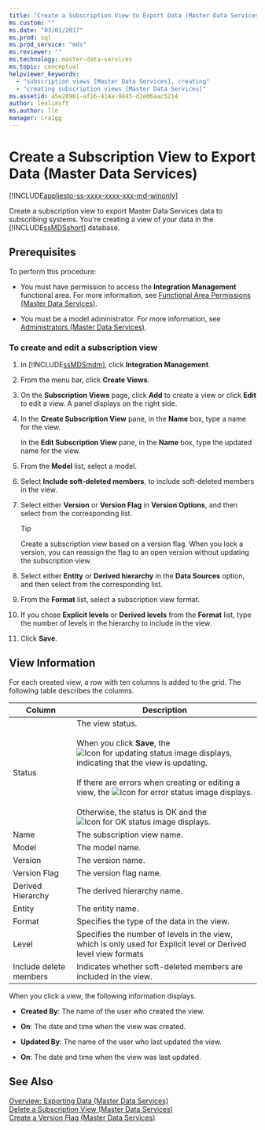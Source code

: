 ```yaml
---
title: "Create a Subscription View to Export Data (Master Data Services) | Microsoft Docs"
ms.custom: ""
ms.date: "03/01/2017"
ms.prod: sql
ms.prod_service: "mds"
ms.reviewer: ""
ms.technology: master-data-services
ms.topic: conceptual
helpviewer_keywords: 
  - "subscription views [Master Data Services], creating"
  - "creating subscription views [Master Data Services]"
ms.assetid: a5e28961-af16-414a-9845-d2e06aac5214
author: leolimsft
ms.author: lle
manager: craigg
---
```

# Create a Subscription View to Export Data (Master Data Services)

[!INCLUDE[appliesto-ss-xxxx-xxxx-xxx-md-winonly](../includes/appliesto-ss-xxxx-xxxx-xxx-md-winonly.md)]

  Create a subscription view to export Master Data Services data to subscribing systems. You're creating a view of your data in the [!INCLUDE[ssMDSshort](../includes/ssmdsshort-md.md)] database.  
  
## Prerequisites  
 To perform this procedure:  
  
-   You must have permission to access the **Integration Management** functional area. For more information, see [Functional Area Permissions &#40;Master Data Services&#41;](../master-data-services/functional-area-permissions-master-data-services.md).  
  
-   You must be a model administrator. For more information, see [Administrators &#40;Master Data Services&#41;](../master-data-services/administrators-master-data-services.md).  
  
### To create and edit a subscription view  
  
1.  In [!INCLUDE[ssMDSmdm](../includes/ssmdsmdm-md.md)], click **Integration Management**.  
  
2.  From the menu bar, click **Create Views**.  
  
3.  On the **Subscription Views** page, click **Add** to create a view or click **Edit** to edit a view. A panel displays on the right side.  
  
4.  In the **Create Subscription View** pane, in the **Name** box, type a name for the view.  
  
     In the **Edit Subscription View** pane, in the **Name** box, type the updated name for the view.  
  
5.  From the **Model** list, select a model.  
  
6.  Select **Include soft-deleted members**, to include soft-deleted members in the view.  
  
7.  Select either **Version** or **Version Flag** in **Version Options**, and then select from the corresponding list.  
  
    > [!TIP]  
    >  Create a subscription view based on a version flag. When you lock a version, you can reassign the flag to an open version without updating the subscription view.  
  
8.  Select either **Entity** or **Derived hierarchy** in the **Data Sources** option, and then select from the corresponding list.  
  
9. From the **Format** list, select a subscription view format.  
  
10. If you chose **Explicit levels** or **Derived levels** from the **Format** list, type the number of levels in the hierarchy to include in the view.  
  
11. Click **Save**.  
  
## View Information  
 For each created view, a row with ten columns is added to the grid. The following table describes the columns.  
  
|Column|Description|  
|------------|-----------------|  
|Status|The view status.<br /><br /> When you click **Save**, the ![Icon for updating status](../master-data-services/media/mds-statusicon-updating.png "Icon for updating status") image displays, indicating that the view is updating.<br /><br /> If there are errors when creating or editing a view, the ![Icon for error status](../master-data-services/media/mds-statusicon-error.png "Icon for error status") image displays.<br /><br /> Otherwise, the status is OK and the ![Icon for OK status](../master-data-services/media/mds-statusicon-ok.png "Icon for OK status") image displays.|  
|Name|The subscription view name.|  
|Model|The model name.|  
|Version|The version name.|  
|Version Flag|The version flag name.|  
|Derived Hierarchy|The derived hierarchy name.|  
|Entity|The entity name.|  
|Format|Specifies the type of the data in the view.|  
|Level|Specifies the number of levels in the view, which is only used for Explicit level or Derived level view formats|  
|Include delete members|Indicates whether soft-deleted members are included in the view.|  
  
 When you click a view, the following information displays.  
  
-   **Created By**: The name of the user who created the view.  
  
-   **On**: The date and time when the view was created.  
  
-   **Updated By**: The name of the user who last updated the view.  
  
-   **On**: The date and time when the view was last updated.  
  
## See Also  
 [Overview: Exporting Data &#40;Master Data Services&#41;](../master-data-services/overview-exporting-data-master-data-services.md)   
 [Delete a Subscription View &#40;Master Data Services&#41;](../master-data-services/delete-a-subscription-view-master-data-services.md)   
 [Create a Version Flag &#40;Master Data Services&#41;](../master-data-services/create-a-version-flag-master-data-services.md)  
  
  
